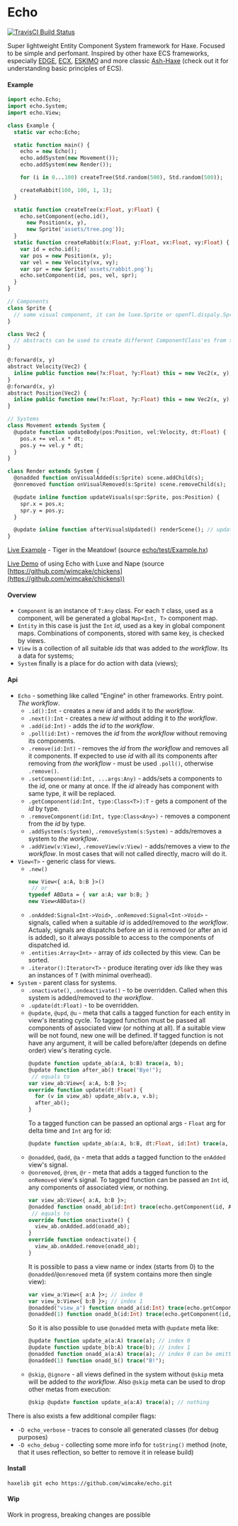 # Echo
[![TravisCI Build Status](https://travis-ci.org/wimcake/echo.svg?branch=master)](https://travis-ci.org/wimcake/echo)

Super lightweight Entity Component System framework for Haxe. 
Focused to be simple and perfomant.
Inspired by other haxe ECS frameworks, especially [EDGE](https://github.com/fponticelli/edge), [ECX](https://github.com/eliasku/ecx), [ESKIMO](https://github.com/PDeveloper/eskimo) and more classic [Ash-Haxe](https://github.com/nadako/Ash-Haxe) (check out it for understanding basic principles of ECS).

#### Example
```haxe
import echo.Echo;
import echo.System;
import echo.View;

class Example {
  static var echo:Echo;

  static function main() {
    echo = new Echo();
    echo.addSystem(new Movement());
    echo.addSystem(new Render());

    for (i in 0...100) createTree(Std.random(500), Std.random(500));

    createRabbit(100, 100, 1, 1);
  }

  static function createTree(x:Float, y:Float) {
    echo.setComponent(echo.id(), 
      new Position(x, y), 
      new Sprite('assets/tree.png'));
  }
  static function createRabbit(x:Float, y:Float, vx:Float, vy:Float) {
    var id = echo.id();
    var pos = new Position(x, y);
    var vel = new Velocity(vx, vy);
    var spr = new Sprite('assets/rabbit.png');
    echo.setComponent(id, pos, vel, spr);
  }
}

// Components
class Sprite {
  // some visual component, it can be luxe.Sprite or openfl.dispaly.Sprite, for example
}

class Vec2 {
  // abstracts can be used to create different ComponentClass'es from the same BaseClass without overhead
}

@:forward(x, y)
abstract Velocity(Vec2) { 
  inline public function new(?x:Float, ?y:Float) this = new Vec2(x, y);
}
@:forward(x, y)
abstract Position(Vec2) {
  inline public function new(?x:Float, ?y:Float) this = new Vec2(x, y);
}

// Systems
class Movement extends System {
  @update function updateBody(pos:Position, vel:Velocity, dt:Float) {
    pos.x += vel.x * dt;
    pos.y += vel.y * dt;
  }
}

class Render extends System {
  @onadded function onVisualAdded(s:Sprite) scene.addChild(s);
  @onremoved function onVisualRemoved(s:Sprite) scene.removeChild(s);

  @update inline function updateVisuals(spr:Sprite, pos:Position) {
    spr.x = pos.x;
    spr.y = pos.y;
  }

  @update inline function afterVisualsUpdated() renderScene(); // updating sprites depth or something
}
```

[Live Example](https://wimcake.github.io/echo/web/) - Tiger in the Meatdow! (source [echo/test/Example.hx](https://github.com/wimcake/echo/blob/master/test/Example.hx))

[Live Demo](https://wimcake.github.io/chickens/bin/web/) of using Echo with Luxe and Nape (source [https://github.com/wimcake/chickens](https://github.com/wimcake/chickens))

#### Overview
* `Component` is an instance of `T:Any` class. For each `T` class, used as a component, will be generated a global `Map<Int, T>` component map.
* `Entity` in this case is just the `Int` _id_, used as a key in global component maps. Combinations of components, stored with same key, is checked by views.
* `View` is a collection of all suitable _ids_ that was added to _the workflow_. Its a data for systems;
* `System` finally is a place for do action with data (views);

#### Api
* `Echo` - something like called "Engine" in other frameworks. Entry point. _The workflow_.
  * `.id():Int` - creates a new _id_ and adds it to _the workflow_.
  * `.next():Int` - creates a new _id_ without adding it to _the workflow_.
  * `.add(id:Int)` - adds the _id_ to _the workflow_.
  * `.poll(id:Int)` - removes the _id_ from _the workflow_ without removing its components.
  * `.remove(id:Int)` - removes the _id_ from _the workflow_ and removes all it components. If expected to use _id_ with all its components after removing from _the workflow_ - must be used `.poll()`, otherwise `.remove()`.
  * `.setComponent(id:Int, ...args:Any)` - adds/sets a components to the _id_, one or many at once. If the _id_ already has component with same type, it will be replaced.
  * `.getComponent(id:Int, type:Class<T>):T` - gets a component of the _id_ by type.
  * `.removeComponent(id:Int, type:Class<Any>)` - removes a component from the _id_ by type.
  * `.addSystem(s:System)`, `.removeSystem(s:System)` - adds/removes a system to _the workflow_.
  * `.addView(v:View)`, `.removeView(v:View)` - adds/removes a view to _the workflow_. In most cases that will not called directly, macro will do it.
* `View<T>` - generic class for views.
  * `.new()`
    ```haxe
    new View<{ a:A, b:B }>()
     // or
    typedef ABData = { var a:A; var b:B; }
    new View<ABData>()
    ```
  * `.onAdded:Signal<Int->Void>`, `.onRemoved:Signal<Int->Void>` - signals, called when a suitable _id_ is added/removed to _the workflow_. Actualy, signals are dispatchs before an id is removed (or after an id is added), so it always possible to access to the components of dispatched id.
  * `.entities:Array<Int>` - array of _ids_ collected by this view. Can be sorted.
  * `.iterator():Iterator<T>` - produce iterating over _ids_ like they was an instances of `T` (with minimal overhead).
* `System` - parent class for systems.
  * `.onactivate()`, `.ondeactivate()` - to be overridden. Called when this system is added/removed to _the workflow_.
  * `.update(dt:Float)` - to be overridden.
  * `@update`, `@upd`, `@u` - meta that calls a tagged function for each entity in view's iterating cycle. To tagged function must be passed all components of associated view (or nothing at all). If a suitable view will be not found, new one will be defined. If tagged function is not have any argument, it will be called before/after (depends on define order) view's iterating cycle.
    ```haxe
    @update function update_ab(a:A, b:B) trace(a, b);
    @update function after_ab() trace("Bye!");
     // equals to
    var view_ab:View<{ a:A, b:B }>;
    override function update(dt:Float) {
      for (v in view_ab) update_ab(v.a, v.b);
      after_ab();
    }
    ```
      To a tagged function can be passed an optional args - `Float` arg for delta time and `Int` arg for id:
    ```haxe
    @update function update_ab(a:A, b:B, dt:Float, id:Int) trace(a, b);
    ```
  * `@onadded`, `@add`, `@a` - meta that adds a tagged function to the `onAdded` view's signal.
  * `@onremoved`, `@rem`, `@r` - meta that adds a tagged function to the `onRemoved` view's signal. To tagged function can be passed an `Int` id, any components of associated view, or nothing.
    ```haxe
    var view_ab:View<{ a:A, b:B }>;
    @onadded function onadd_ab(id:Int) trace(echo.getComponent(id, A));
     // equals to
    override function onactivate() {
      view_ab.onAdded.add(onadd_ab);
    }
    override function ondeactivate() {
      view_ab.onAdded.remove(onadd_ab);
    }
    ```
      It is possible to pass a view name or index (starts from 0) to the `@onadded`/`@onremoved` meta (if system contains more then single view):
    ```haxe
    var view_a:View<{ a:A }>; // index 0
    var view_b:View<{ b:B }>; // index 1
    @onadded("view_a") function onadd_a(id:Int) trace(echo.getComponent(id, A));
    @onadded(1) function onadd_b(id:Int) trace(echo.getComponent(id, B));
    ```
      So it is also possible to use `@onadded` meta with `@update` meta like:
    ```haxe
    @update function update_a(a:A) trace(a); // index 0
    @update function update_b(b:A) trace(b); // index 1
    @onadded function onadd_a(a:A) trace(a); // index 0 can be omitted
    @onadded(1) function onadd_b() trace("B!");
    ```
  * `@skip`, `@ignore` - all views defined in the system without `@skip` meta will be added to _the workflow_. Also `@skip` meta can be used to drop other metas from execution:
    ```haxe
    @skip @update function update_a(a:A) trace(a); // nothing
    ```

There is also exists a few additional compiler flags:
 * `-D echo_verbose` - traces to console all generated classes (for debug purposes)
 * `-D echo_debug` - collecting some more info for `toString()` method (note, that it uses reflection, so better to remove it in release build)

#### Install
```haxelib git echo https://github.com/wimcake/echo.git```

#### Wip
Work in progress, breaking changes are possible
